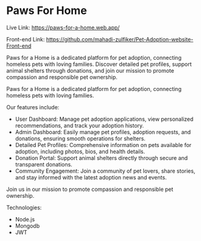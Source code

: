 # Paws For Home

Live Link: https://paws-for-a-home.web.app/

Front-end Link: https://github.com/mahadi-zulfiker/Pet-Adoption-website-Front-end

Paws for a Home is a dedicated platform for pet adoption, connecting homeless pets with loving families. Discover detailed pet profiles, support animal shelters through donations, and join our mission to promote compassion and responsible pet ownership.

Paws for a Home is a dedicated platform for pet adoption, connecting homeless pets with loving families.

Our features include:

- User Dashboard: Manage pet adoption applications, view personalized recommendations, and track your adoption history.
- Admin Dashboard: Easily manage pet profiles, adoption requests, and donations, ensuring smooth operations for shelters.
- Detailed Pet Profiles: Comprehensive information on pets available for adoption, including photos, bios, and health details.
- Donation Portal: Support animal shelters directly through secure and transparent donations.
- Community Engagement: Join a community of pet lovers, share stories, and stay informed with the latest adoption news and events.

Join us in our mission to promote compassion and responsible pet ownership.

Technologies:
- Node.js
- Mongodb
- JWT

